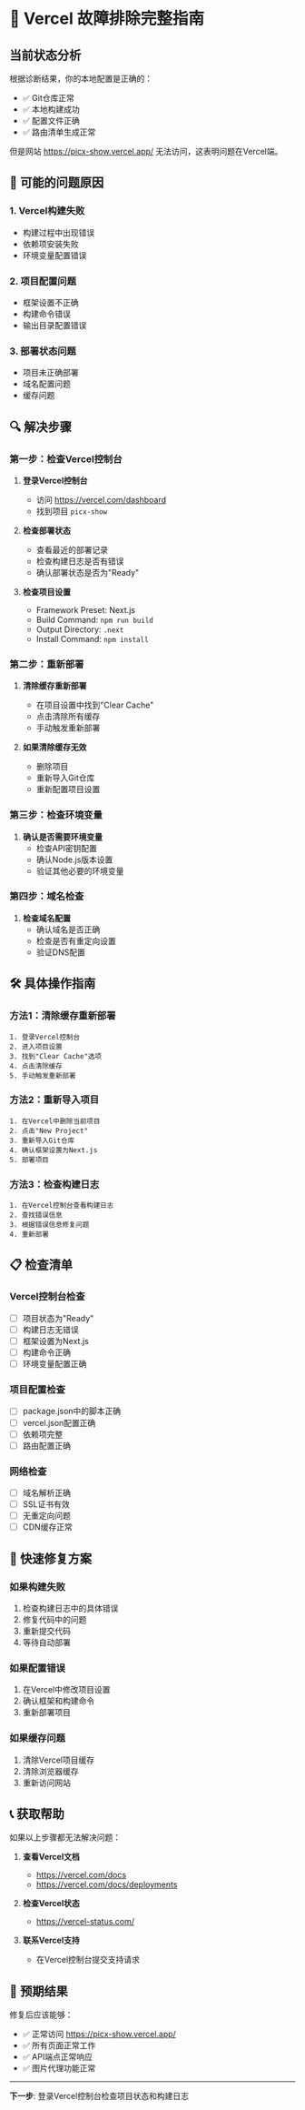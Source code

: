 # 🔧 Vercel 故障排除完整指南

## 当前状态分析

根据诊断结果，你的本地配置是正确的：
- ✅ Git仓库正常
- ✅ 本地构建成功
- ✅ 配置文件正确
- ✅ 路由清单生成正常

但是网站 https://picx-show.vercel.app/ 无法访问，这表明问题在Vercel端。

## 🚨 可能的问题原因

### 1. Vercel构建失败
- 构建过程中出现错误
- 依赖项安装失败
- 环境变量配置错误

### 2. 项目配置问题
- 框架设置不正确
- 构建命令错误
- 输出目录配置错误

### 3. 部署状态问题
- 项目未正确部署
- 域名配置问题
- 缓存问题

## 🔍 解决步骤

### 第一步：检查Vercel控制台

1. **登录Vercel控制台**
   - 访问 https://vercel.com/dashboard
   - 找到项目 `picx-show`

2. **检查部署状态**
   - 查看最近的部署记录
   - 检查构建日志是否有错误
   - 确认部署状态是否为"Ready"

3. **检查项目设置**
   - Framework Preset: Next.js
   - Build Command: `npm run build`
   - Output Directory: `.next`
   - Install Command: `npm install`

### 第二步：重新部署

1. **清除缓存重新部署**
   - 在项目设置中找到"Clear Cache"
   - 点击清除所有缓存
   - 手动触发重新部署

2. **如果清除缓存无效**
   - 删除项目
   - 重新导入Git仓库
   - 重新配置项目设置

### 第三步：检查环境变量

1. **确认是否需要环境变量**
   - 检查API密钥配置
   - 确认Node.js版本设置
   - 验证其他必要的环境变量

### 第四步：域名检查

1. **检查域名配置**
   - 确认域名是否正确
   - 检查是否有重定向设置
   - 验证DNS配置

## 🛠️ 具体操作指南

### 方法1：清除缓存重新部署
```
1. 登录Vercel控制台
2. 进入项目设置
3. 找到"Clear Cache"选项
4. 点击清除缓存
5. 手动触发重新部署
```

### 方法2：重新导入项目
```
1. 在Vercel中删除当前项目
2. 点击"New Project"
3. 重新导入Git仓库
4. 确认框架设置为Next.js
5. 部署项目
```

### 方法3：检查构建日志
```
1. 在Vercel控制台查看构建日志
2. 查找错误信息
3. 根据错误信息修复问题
4. 重新部署
```

## 📋 检查清单

### Vercel控制台检查
- [ ] 项目状态为"Ready"
- [ ] 构建日志无错误
- [ ] 框架设置为Next.js
- [ ] 构建命令正确
- [ ] 环境变量配置正确

### 项目配置检查
- [ ] package.json中的脚本正确
- [ ] vercel.json配置正确
- [ ] 依赖项完整
- [ ] 路由配置正确

### 网络检查
- [ ] 域名解析正确
- [ ] SSL证书有效
- [ ] 无重定向问题
- [ ] CDN缓存正常

## 🚀 快速修复方案

### 如果构建失败
1. 检查构建日志中的具体错误
2. 修复代码中的问题
3. 重新提交代码
4. 等待自动部署

### 如果配置错误
1. 在Vercel中修改项目设置
2. 确认框架和构建命令
3. 重新部署项目

### 如果缓存问题
1. 清除Vercel项目缓存
2. 清除浏览器缓存
3. 重新访问网站

## 📞 获取帮助

如果以上步骤都无法解决问题：

1. **查看Vercel文档**
   - https://vercel.com/docs
   - https://vercel.com/docs/deployments

2. **检查Vercel状态**
   - https://vercel-status.com/

3. **联系Vercel支持**
   - 在Vercel控制台提交支持请求

## 🎯 预期结果

修复后应该能够：
- ✅ 正常访问 https://picx-show.vercel.app/
- ✅ 所有页面正常工作
- ✅ API端点正常响应
- ✅ 图片代理功能正常

---

**下一步**: 登录Vercel控制台检查项目状态和构建日志
